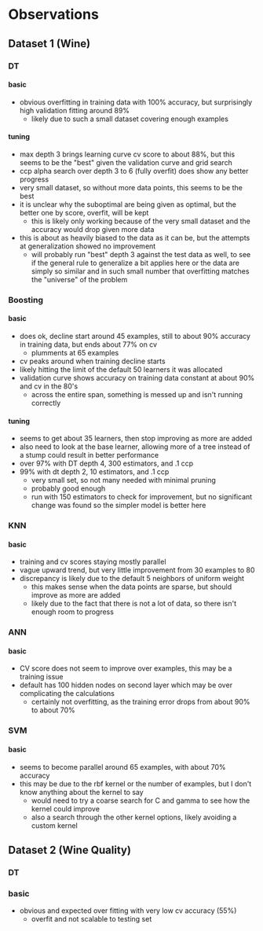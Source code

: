 # Observations

## Dataset 1 (Wine)

### DT

#### basic

- obvious overfitting in training data with 100% accuracy,
but surprisingly high validation fitting around 89%
    - likely due to such a small dataset covering enough examples

#### tuning

- max depth 3 brings learning curve cv score to about 88%, but this seems to be the "best" given the validation curve and grid search
- ccp alpha search over depth 3 to 6 (fully overfit) does show any better progress
- very small dataset, so without more data points, this seems to be the best
- it is unclear why the suboptimal are being given as optimal, but the better one by score, overfit, will be kept
    - this is likely only working because of the very small dataset and the accuracy would drop given more data
- this is about as heavily biased to the data as it can be, but the attempts at generalization showed no improvement
    - will probably run "best" depth 3 against the test data as well, to see if the general rule to generalize a bit applies here
    or the data are simply so similar and in such small number that overfitting matches the "universe" of the problem

### Boosting

#### basic

- does ok, decline start around 45 examples, still to about 90% accuracy in training data, but ends about 77% on cv
    - plumments at 65 examples
- cv peaks around when training decline starts
- likely hitting the limit of the default 50 learners it was allocated
- validation curve shows accuracy on training data constant at about 90% and cv in the 80's
    - across the entire span, something is messed up and isn't running correctly

#### tuning

- seems to get about 35 learners, then stop improving as more are added
- also need to look at the base learner, allowing more of a tree instead of a stump could result in better performance
- over 97% with DT depth 4, 300 estimators, and .1 ccp
- 99% with dt depth 2, 10 estimators, and .1 ccp
    - very small set, so not many needed with minimal pruning
    - probably good enough
    - run with 150 estimators to check for improvement, but no significant change was found so the simpler model is better here

### KNN

#### basic

- training and cv scores staying mostly parallel
- vague upward trend, but very little improvement from 30 examples to 80
- discrepancy is likely due to the default 5 neighbors of uniform weight
    - this makes sense when the data points are sparse, but should improve as more are added
    - likely due to the fact that there is not a lot of data, so there isn't enough room to progress

### ANN

#### basic

- CV score does not seem to improve over examples, this may be a training issue
- default has 100 hidden nodes on second layer which may be over complicating the calculations
    - certainly not overfitting, as the training error drops from about 90% to about 70%

### SVM

#### basic

- seems to become parallel around 65 examples, with about 70% accuracy
- this may be due to the rbf kernel or the number of examples, but I don't know anything about the kernel to say
    - would need to try a coarse search for C and gamma to see how the kernel could improve
    - also a search through the other kernel options, likely avoiding a custom kernel

## Dataset 2 (Wine Quality)

### DT

### basic

- obvious and expected over fitting with very low
cv accuracy (55%)
  - overfit and not scalable to testing set

